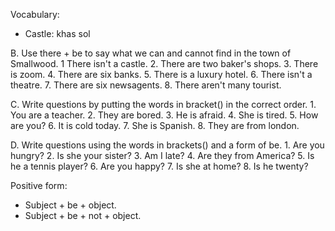 Vocabulary:

- Castle: khas sol

B. Use there + be to say what we can and cannot find in the town of Smallwood.
	1 There isn't a castle.
	2. There are two baker's shops.
	3. There is zoom.
	4. There are six banks.
	5. There is a luxury hotel.
	6. There isn't a theatre.
	7. There are six newsagents.
	8. There aren't many tourist.

C. Write questions by putting the words in bracket() in the correct order.
	1. You are a teacher.
	2. They are bored.
	3. He is afraid.
	4. She is tired.
	5. How are you?
	6. It is cold today.
	7. She is Spanish.
	8. They are from london.

D. Write questions using the words in brackets() and a form of be.
	1. Are you hungry?
	2. Is she your sister?
	3. Am I late?
	4. Are they from America?
	5. Is he a tennis player?
	6. Are you happy?
	7. Is she at home?
	8. Is he twenty?

Positive form:
- Subject + be + object.
- Subject + be + not + object.

